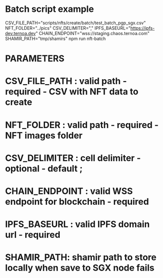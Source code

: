 # Batch script example
CSV_FILE_PATH="scripts/nfts/create/batch/test_batch_pgp_sgx.csv" NFT_FOLDER="../pics" CSV_DELIMITER="," IPFS_BASEURL="https://ipfs-dev.ternoa.dev" CHAIN_ENDPOINT="wss://staging.chaos.ternoa.com" SHAMIR_PATH="tmp/shamirs" npm run nft-batch
# PARAMETERS
# CSV_FILE_PATH : valid path - required - CSV with NFT data to create  
# NFT_FOLDER : valid path - required  - NFT images folder  
# CSV_DELIMITER : cell delimiter - optional  - default ;  
# CHAIN_ENDPOINT : valid WSS endpoint for blockchain - required  
# IPFS_BASEURL : valid IPFS domain url - required
# SHAMIR_PATH: shamir path to store locally when save to SGX node fails
